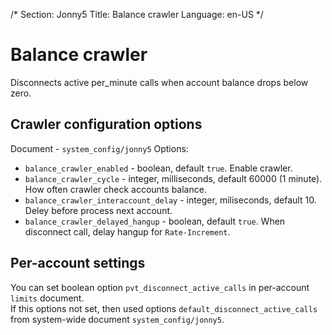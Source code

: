 /*
Section: Jonny5
Title: Balance crawler
Language: en-US
*/

# Balance crawler
Disconnects active per_minute calls when account balance drops below zero.

## Crawler configuration options
Document - `system_config/jonny5`
Options:
- `balance_crawler_enabled` - boolean, default `true`. Enable crawler.
- `balance_crawler_cycle` - integer, milliseconds, default 60000 (1 minute). How often crawler check accounts balance.
- `balance_crawler_interaccount_delay` - integer, miliseconds, default 10. Deley before process next account.
- `balance_crawler_delayed_hangup` - boolean, default `true`. When disconnect call, delay hangup for `Rate-Increment`.

## Per-account settings
You can set boolean option `pvt_disconnect_active_calls` in per-account `limits` document.  
If this options not set, then used options `default_disconnect_active_calls` from system-wide document `system_config/jonny5`.
